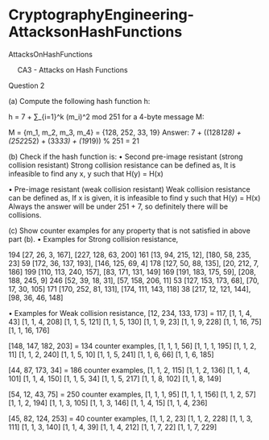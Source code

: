 # CryptographyEngineering-AttacksonHashFunctions
AttacksOnHashFunctions

 
CA3 - Attacks on Hash Functions

Question 2

(a) Compute the following hash function h:

h = 7 + ∑_{i=1}^k (m_i)^2 mod 251
for a 4-byte message M:

M = {m_1, m_2, m_3, m_4} = {128, 252, 33, 19}
Answer: 
7 + ((128*128) + (252*252) + (33*33) + (19*19)) % 251 = 21

(b) Check if the hash function is:
• Second pre-image resistant (strong collision resistant)
Strong collision resistance can be defined as,
It is infeasible to find any x, y such that 
H(y) = H(x)

• Pre-image resistant (weak collision resistant)
Weak collision resistance can be defined as,
If x is given, it is infeasible to find y such that
H(y) = H(x)
Always the answer will be under 251 + 7, so definitely there will be collisions. 

(c) Show counter examples for any property that is not satisfied in above part (b).
• Examples for Strong collision resistance,

194	[27, 26, 3, 167], [227, 128, 63, 200]
161	[13, 94, 215, 12], [180, 58, 235, 23]
59	[172, 36, 137, 193], [146, 125, 69, 4]
178	[127, 50, 88, 135], [20, 212, 7, 186]
199	[110, 113, 240, 157], [83, 171, 131, 149]
169	[191, 183, 175, 59], [208, 188, 245, 9]
246	[52, 39, 18, 31], [57, 158, 206, 11]
53	[127, 153, 173, 68], [70, 17, 30, 105]
171	[170, 252, 81, 131], [174, 111, 143, 118]
38	[217, 12, 121, 144], [98, 36, 46, 148]

• Examples for Weak collision resistance,
[12, 234, 133, 173] = 117,
[1, 1, 4, 43]
[1, 1, 4, 208]
[1, 1, 5, 121]
[1, 1, 5, 130]
[1, 1, 9, 23]
[1, 1, 9, 228]
[1, 1, 16, 75]
[1, 1, 16, 176]
 

[148, 147, 182, 203] = 134
counter examples,
[1, 1, 1, 56]
[1, 1, 1, 195]
[1, 1, 2, 11]
[1, 1, 2, 240]
[1, 1, 5, 10]
[1, 1, 5, 241]
[1, 1, 6, 66]
[1, 1, 6, 185]

[44, 87, 173, 34] = 186
counter examples,
[1, 1, 2, 115]
[1, 1, 2, 136]
[1, 1, 4, 101]
[1, 1, 4, 150]
[1, 1, 5, 34]
[1, 1, 5, 217]
[1, 1, 8, 102]
[1, 1, 8, 149]



[54, 12, 43, 75] = 250
counter examples,
[1, 1, 1, 95]
[1, 1, 1, 156]
[1, 1, 2, 57]
[1, 1, 2, 194]
[1, 1, 3, 105]
[1, 1, 3, 146]
[1, 1, 4, 15]
[1, 1, 4, 236]

[45, 82, 124, 253] = 40 
counter examples,
[1, 1, 2, 23]
[1, 1, 2, 228]
[1, 1, 3, 111]
[1, 1, 3, 140]
[1, 1, 4, 39]
[1, 1, 4, 212]
[1, 1, 7, 22]
[1, 1, 7, 229] 
